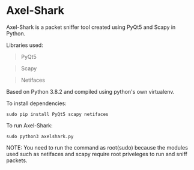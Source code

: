 # Axel-Shark

Axel-Shark is a packet sniffer tool created using PyQt5 and Scapy in Python.

Libraries used: 
> PyQt5

> Scapy

> Netifaces

Based on Python 3.8.2 and compiled using python's own virtualenv.

To install dependencies:

~~~
sudo pip install PyQt5 scapy netifaces
~~~

To run Axel-Shark:

~~~
sudo python3 axelshark.py
~~~

NOTE: You need to run the command as root(sudo) because the modules used such as netifaces and scapy
require root priveleges to run and sniff packets.
